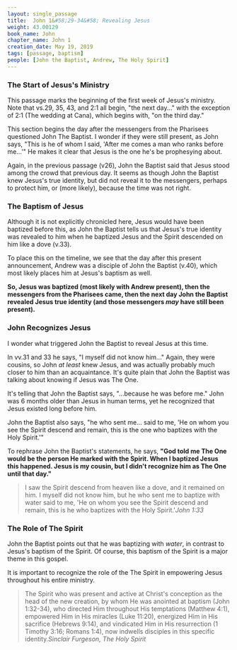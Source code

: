 ```yaml
---
layout: single_passage
title:  John 1&#58;29-34&#58; Revealing Jesus
weight: 43.00129
book_name: John
chapter_name: John 1
creation_date: May 19, 2019
tags: [passage, baptism]
people: [John the Baptist, Andrew, The Holy Spirit]
---
```


### The Start of Jesus's Ministry

This passage marks the beginning of the first week of Jesus's ministry.  Note that vs.29, 35, 43, and 2:1 all begin, "the next day..." with the exception of 2:1 (The wedding at Cana), which begins with, "on the third day."

This section begins the day after the messengers from the Pharisees questioned John The Baptist.  I wonder if they were still present, as John says, "This is he of whom I said, 'After me comes a man who ranks before me...'"  He makes it clear that Jesus is the one he's be prophesying about.

Again, in the previous passage (v26), John the Baptist said that Jesus stood among the crowd that previous day.  It seems as though John the Baptist knew Jesus's true identity, but did not reveal it to the messengers, perhaps to protect him, or (more likely), because the time was not right.

### The Baptism of Jesus

Although it is not explicitly chronicled here, Jesus would have been baptized before this, as John the Baptist tells us that Jesus's true identity was revealed to him when he baptized Jesus and the Spirit descended on him like a dove (v.33).

To place this on the timeline, we see that the day after this present announcement, Andrew was a disciple of John the Baptist (v.40), which most likely places him at Jesus's baptism as well.

**So, Jesus was baptized (most likely with Andrew present), then the messengers from the Pharisees came, then the next day John the Baptist revealed Jesus true identity (and those messengers _may_ have still been present).**

### John Recognizes Jesus

I wonder what triggered John the Baptist to reveal Jesus at this time.

In vv.31 and 33 he says, "I myself did not know him..."  Again, they were cousins, so John _at least_ knew Jesus, and was actually probably much closer to him than an acquaintance.  It's quite plain that John the Baptist was talking about knowing if Jesus was The One.

It's telling that John the Baptist says, "...because he was before me."  John was 6 months older than Jesus in human terms, yet he recognized that Jesus existed long before him.

John the Baptist also says, "he who sent me... said to me, 'He on whom you see the Spirit descend and remain, this is the one who baptizes with the Holy Spirit.'"

To rephrase John the Baptist's statements, he says, **"God told me The One would be the person He marked with the Spirit.  When I baptized Jesus this happened.  Jesus is my cousin, but I didn't recognize him as The One until that day."**

<blockquote>I saw the Spirit descend from heaven like a dove, and it remained on him. I myself did not know him, but he who sent me to baptize with water said to me, 'He on whom you see the Spirit descend and remain, this is he who baptizes with the Holy Spirit.'<cite>John 1:33</cite></blockquote>

### The Role of The Spirit

John the Baptist points out that he was baptizing with _water_, in contrast to Jesus's baptism of the Spirit.  Of course, this baptism of the Spirit is a major theme in this gospel.

It is important to recognize the role of the The Spirit in empowering Jesus throughout his entire ministry.

<blockquote>The Spirit who was present and active at Christ's conception as the head of the new creation, by whom He was anointed at baptism (John 1:32-34), who directed Him throughout His temptations (Matthew 4:1), empowered Him in His miracles (Luke 11:20), energized Him in His sacrifice (Hebrews 9:14), and vindicated Him in His resurrection (1 Timothy 3:16; Romans 1:4), now indwells disciples in this specific identity.<cite>Sinclair Furgeson, The Holy Spirit</cite></blockquote>